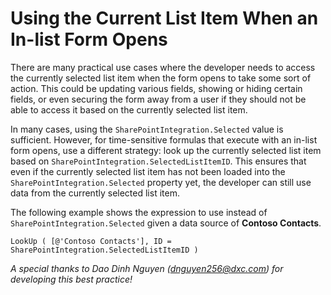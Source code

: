 # Using the Current List Item When an In-list Form Opens

There are many practical use cases where the developer needs to access the currently selected list item when the form opens to take some sort of action. This could be updating various fields, showing or hiding certain fields, or even securing the form away from a user if they should not be able to access it based on the currently selected list item.

In many cases, using the `SharePointIntegration.Selected` value is sufficient. However, for time-sensitive formulas that execute with an in-list form opens, use a different strategy: look up the currently selected list item based on `SharePointIntegration.SelectedListItemID`. This ensures that even if the currently selected list item has not been loaded into the `SharePointIntegration.Selected` property yet, the developer can still use data from the currently selected list item.

The following example shows the expression to use instead of `SharePointIntegration.Selected` given a data source of **Contoso Contacts**.

```
LookUp ( [@'Contoso Contacts'], ID = SharePointIntegration.SelectedListItemID )
```

*A special thanks to Dao Dinh Nguyen (dnguyen256@dxc.com) for developing this best practice!*
